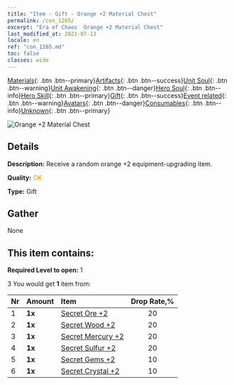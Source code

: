 ```yaml
---
title: "Item - Gift - Orange +2 Material Chest"
permalink: /con_1265/
excerpt: "Era of Chaos  Orange +2 Material Chest"
last_modified_at: 2021-07-13
locale: en
ref: "con_1265.md"
toc: false
classes: wide
---
```

 [Materials](/Items/){: .btn .btn--primary}[Artifacts](/Items/Artifacts/){: .btn .btn--success}[Unit Soul](/Items/UnitSoul/){: .btn .btn--warning}[Unit Awakening](/Items/UnitAwakening/){: .btn .btn--danger}[Hero Soul](/Items/HeroSoul/){: .btn .btn--info}[Hero Skill](/Items/HeroSkill/){: .btn .btn--primary}[Gift](/Items/Gift/){: .btn .btn--success}[Event related](/Items/Events/){: .btn .btn--warning}[Avatars](/Items/Avatars/){: .btn .btn--danger}[Consumables](/Items/Consumables/){: .btn .btn--info}[Unknown](/Items/Unknown/){: .btn .btn--primary}

 ![Orange +2 Material Chest](/images/t/i_304002.png)

## Details
 **Description:** Receive a random orange +2 equipment-upgrading item.

 **Quality:** <span style="color: #FF8C00">OK</span>

 **Type:** Gift

## Gather

  None

## This item contains:

 **Required Level to open:** 1

 3 You would get **1** item  from:

  | Nr | Amount |     Item    | Drop Rate,% |
  |:---|:-------|:------------|:---------:|
  | 1 |  **1x** | [Secret Ore +2](/Items/mat_75/) | 20 | 
  | 2 |  **1x** | [Secret Wood +2](/Items/mat_76/) | 20 | 
  | 3 |  **1x** | [Secret Mercury +2](/Items/mat_77/) | 20 | 
  | 4 |  **1x** | [Secret Sulfur +2](/Items/mat_78/) | 20 | 
  | 5 |  **1x** | [Secret Gems +2](/Items/mat_79/) | 10 | 
  | 6 |  **1x** | [Secret Crystal +2](/Items/mat_80/) | 10 | 
